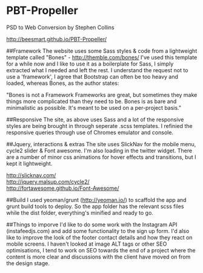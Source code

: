 # PBT-Propeller
PSD to Web Conversion by Stephen Collins

http://beesmart.github.io/PBT-Propeller/

##Framework
The website uses some Sass styles & code from a lightweight template called "Bones"  - http://themble.com/bones/
I've used this template for a while now and I like to use it as a boilerplate for Sass, I simply extracted what I needed and left the rest. I understand the request not to use a 'framework', I agree that Bootstrap can often be too heavy and loaded, whereas Bones, as the author states: 

"Bones is not a Framework
Frameworks are great, but sometimes they make things more complicated than they need to be. Bones is as bare and minimalistic as possible. It's meant to be used on a per-project basis."

##Responsive
The site, as above uses Sass and a lot of the responsive styles are being brought in through seperate .scss templates. I refinied the responsive queries through use of Chromes emulator and console.

##Jquery, interactions & extras
The site uses SlickNav for the mobile menu, cycle2 slider & Font awesome. I'm also loading in the twitter widget. There are a number of minor css animations for hover effects and transitions, but I kept it lightweight.

http://slicknav.com/</br>
http://jquery.malsup.com/cycle2/</br>
http://fortawesome.github.io/Font-Awesome/</br>

##Build
I used yeoman/grunt (http://yeoman.io/) to scaffold the app and grunt build tools to deploy. So the app folder has the relevant scss files while the dist folder, everything's minified and ready to go.

##Things to imporve
I'd like to do some work with the Instagram API (instafeedjs.com) and add some functionality to the sign up form. I'd also like to improve the look of the footer contact details and how they react on mobile screens. I haven't looked at image ALT tags or other SEO optimisations, I tend to work on SEO towards the end of a project where the content is more clear and discussions with the client have moved on from the design stage.


